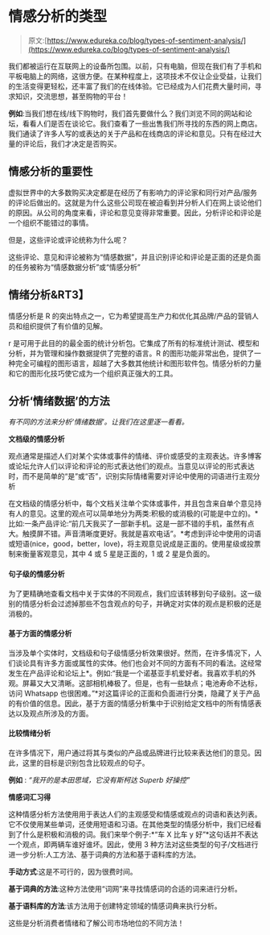# 情感分析的类型

> 原文:[https://www.edureka.co/blog/types-of-sentiment-analysis/](https://www.edureka.co/blog/types-of-sentiment-analysis/)

我们都被运行在互联网上的设备所包围。以前，只有电脑，但现在我们有了手机和平板电脑上的网络，这很方便。在某种程度上，这项技术不仅让企业受益，让我们的生活变得更轻松，还丰富了我们的在线体验。它已经成为人们花费大量时间，寻求知识，交流思想，甚至购物的平台！

**例如**:当我们想在线/线下购物时，我们首先要做什么？我们浏览不同的网站和论坛，看看人们是否在谈论它。我们查看了一些出售我们所寻找的东西的网上商店。我们通读了许多人写的或表达的关于产品和在线商店的评论和意见。只有在经过大量的评论后，我们才决定是否购买。

## **情感分析的重要性**

虚拟世界中的大多数购买决定都是在经历了有影响力的评论家和同行对产品/服务的评论后做出的。这就是为什么这些公司现在被迫看到并分析人们在网上谈论他们的原因。从公司的角度来看，评论和意见变得非常重要。因此，分析评论和评论是一个组织不能错过的事情。

但是，这些评论或评论统称为什么呢？

这些评论、意见和评论被称为“情感数据”，并且识别评论和评论是正面的还是负面的任务被称为“情感数据分析”或“情感分析”

## **情绪分析&R**T3】

情感分析是 R 的突出特点之一，它为希望提高生产力和优化其品牌/产品的营销人员和组织提供了有价值的见解。

r 是可用于此目的的最全面的统计分析包。它集成了所有的标准统计测试、模型和分析，并为管理和操作数据提供了完整的语言。R 的图形功能非常出色，提供了一种完全可编程的图形语言，超越了大多数其他统计和图形软件包。情感分析的力量和它的图形化技巧使它成为一个组织真正强大的工具。

## **分析‘情绪数据’的方法**

*有不同的方法来分析‘情绪数据’。让我们在这里逐一看看。*

**文档级的情感分析**

观点通常是描述人们对某个实体或事件的情绪、评价或感受的主观表达。许多博客或论坛允许人们以评论和评论的形式表达他们的观点。当意见以评论的形式表达时，而不是简单的“是”或“否”，识别实际情绪需要对评论中使用的词语进行主观分析

在文档级的情感分析中，每个文档关注单个实体或事件，并且包含来自单个意见持有人的意见。这里的观点可以简单地分为两类:积极的或消极的(可能是中立的)。*比如:一条产品评论:“前几天我买了一部新手机。这是一部不错的手机，虽然有点大。触摸屏不错。声音清晰度更好。我就是喜欢电话”。*考虑到评论中使用的词语或短语(nice，good，better，love)，将主观意见说成是正面的。使用星级或投票制来衡量客观意见，其中 4 或 5 星是正面的，1 或 2 星是负面的。

#### **句子级的情感分析**

为了更精确地查看文档中关于实体的不同观点，我们应该转移到句子级别。这一级别的情感分析会过滤掉那些不包含观点的句子，并确定对实体的观点是积极的还是消极的。

#### **基于方面的情感分析**

当涉及单个实体时，文档级和句子级情感分析效果很好。然而，在许多情况下，人们谈论具有许多方面或属性的实体。他们也会对不同的方面有不同的看法。这经常发生在产品评论和论坛上*。例如:“我是一个诺基亚手机爱好者。我喜欢手机的外观。屏幕又大又清晰。这部相机棒极了。但是，也有一些缺点；电池寿命不达标，访问 Whatsapp 也很困难。”*对这篇评论的正面和负面进行分类，隐藏了关于产品的有价值的信息。因此，基于方面的情感分析集中于识别给定文档中的所有情感表达以及观点所涉及的方面。

#### **比较情绪分析**

在许多情况下，用户通过将其与类似的产品或品牌进行比较来表达他们的意见。因此，这里的目标是识别包含比较观点的句子。

**例如** : *“我开的是本田思域，它没有斯柯达 Superb 好操控”*

**情感词汇习得**

这种情感分析方法使用用于表达人们的主观感受和情感或观点的词语和表达列表。它不仅使用某些单词，还使用短语和习语。在其他类型的情感分析中，我们已经看到了什么是积极和消极的词。我们来举个例子:*“车 X 比车 y 好”*这句话并不表达一个观点，即两辆车谁好谁坏。因此，使用 3 种方法对这些类型的句子/文档进行进一步分析:人工方法、基于词典的方法和基于语料库的方法。

**手动方式**:这是不可行的，因为很费时间。

**基于词典的方法**:这种方法使用“词网”来寻找情感词的合适的词来进行分析。

**基于语料库的方法**:该方法用于创建特定领域的情感词典来执行分析。

这些是分析消费者情绪和了解公司市场地位的不同方法！